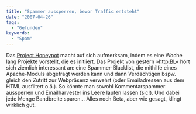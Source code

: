 ```yaml
---
title: "Spammer aussperren, bevor Traffic entsteht"
date: "2007-04-26"
tags:
  - "Gefunden"
keywords:
  - "Spam"
---
```


Das [Project Honeypot](http://www.projecthoneypot.org/) macht auf sich aufmerksam, indem es eine Woche lang Projekte vorstellt, die es initiiert. Das Projekt von gestern [»http:BL«](http://www.projecthoneypot.org/5days_wednesday.php) hört sich ziemlich interessant an: eine Spammer-Blacklist, die mithilfe eines Apache-Moduls abgefragt werden kann und dann Verdächtigen bspw. gleich den Zutritt zur Webpräsenz verwehrt (oder Emailadressen aus dem HTML ausfiltert o.ä.). So könnte man sowohl Kommentarspammer aussperren und Emailharvester ins Leere laufen lassen (sic!). Und dabei jede Menge Bandbreite sparen… Alles noch Beta, aber wie gesagt, klingt wirklich gut.
